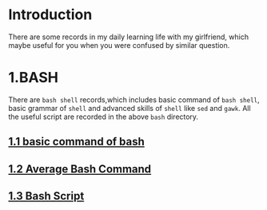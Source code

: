 # Introduction
There are some records in my daily learning life with my girlfriend, which maybe useful for you when you were confused by similar question.
# 1.BASH
There are `bash shell` records,which includes basic command of `bash shell`, basic grammar of `shell` and advanced skills of `shell` like `sed` and `gawk`. All the useful script are recorded in the above `bash` directory.
## [1.1 basic command of bash](https://github.com/CocoCanstant/Learning/wiki/1.1-BASH-Entry-level)
## [1.2 Average Bash Command](https://github.com/CocoCanstant/Learning/wiki/1.2-Average-BASH-Command)
## [1.3 Bash Script](https://github.com/CocoCanstant/Learning/wiki/1.3-Bash-Script)

